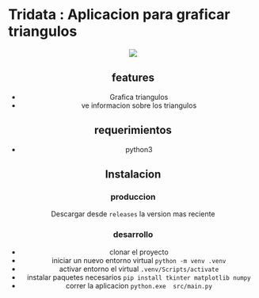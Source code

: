 # Tridata : Aplicacion para graficar triangulos 

<center>
<img src="https://i.imgur.com/P2Epgt4.jpeg">

## features
-  Grafica triangulos
-  ve informacion sobre los triangulos
## requerimientos
- python3
## Instalacion
### produccion
Descargar desde  ``` releases ```  la version mas reciente
### desarrollo
- clonar el proyecto
- iniciar un nuevo entorno virtual ```python -m venv .venv```
- activar entorno el virtual ```.venv/Scripts/activate```
- instalar paquetes necesarios ```pip install tkinter matplotlib numpy```
- correr la aplicacion ```python.exe  src/main.py```
